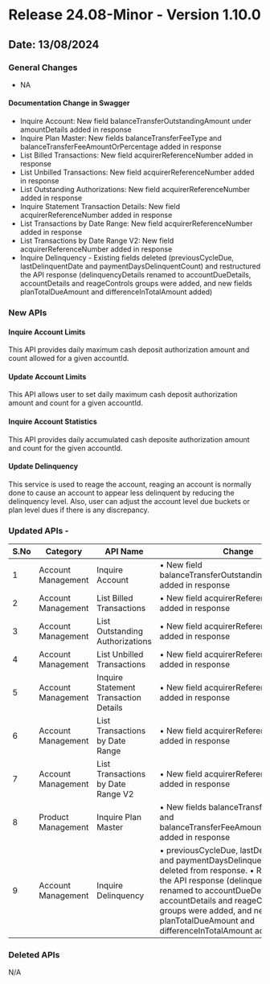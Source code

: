 # Release 24.08-Minor - Version 1.10.0

## Date: 13/08/2024

### General Changes

- NA

#### Documentation Change in Swagger

- Inquire Account: New field balanceTransferOutstandingAmount under amountDetails added in response
- Inquire Plan Master: New fields balanceTransferFeeType and balanceTransferFeeAmountOrPercentage added in response
- List Billed Transactions: New field acquirerReferenceNumber added in response
- List Unbilled Transactions: New field acquirerReferenceNumber added in response
- List Outstanding Authorizations: New field acquirerReferenceNumber added in response
- Inquire Statement Transaction Details: New field acquirerReferenceNumber added in response
- List Transactions by Date Range: New field acquirerReferenceNumber added in response
- List Transactions by Date Range V2: New field acquirerReferenceNumber added in response
- Inquire Delinquency - Existing fields deleted (previousCycleDue, lastDelinquentDate and paymentDaysDelinquentCount) and restructured the API response (delinquencyDetails renamed to accountDueDetails, accountDetails and reageControls groups were added, and new fields planTotalDueAmount and differenceInTotalAmount added) 

### New APIs

#### Inquire Account Limits

This API provides daily maximum cash deposit authorization amount and count allowed for a given accountId.

#### Update Account Limits

This API allows user to set daily maximum cash deposit authorization amount and count for a given accountId.

#### Inquire Account Statistics

This API provides daily accumulated cash deposite authorization amount and count for the given accountId.

#### Update Delinquency

This service is used to reage the account, reaging an account is normally done to cause an account to appear less delinquent by reducing the delinquency level. Also, user can adjust the account level due buckets or plan level dues if there is any discrepancy.

### Updated APIs -

| S.No | Category            | API Name                               | Change                                                                                              |
|------|---------------------|----------------------------------------|-----------------------------------------------------------------------------------------------------|
| 1    | Account Management  | Inquire Account                        | • New field balanceTransferOutstandingAmount added in response                                      |
| 2    | Account Management  | List Billed Transactions                | • New field acquirerReferenceNumber added in response                                               |
| 3    | Account Management  | List Outstanding Authorizations         | • New field acquirerReferenceNumber added in response                                               |
| 4    | Account Management  | List Unbilled Transactions              | • New field acquirerReferenceNumber added in response                                               |
| 5    | Account Management  | Inquire Statement Transaction Details   | • New field acquirerReferenceNumber added in response                                               |
| 6    | Account Management  | List Transactions by Date Range         | • New field acquirerReferenceNumber added in response                                               |
| 7    | Account Management  | List Transactions by Date Range V2      | • New field acquirerReferenceNumber added in response                                               |
| 8    | Product Management  | Inquire Plan Master                     | • New fields balanceTransferFeeType and balanceTransferFeeAmountOrPercentage added in response       |
| 9 | Account Management | Inquire Delinquency | &#xa;&#xa;• previousCycleDue, lastDelinquentDate and paymentDaysDelinquentCount are deleted from response.  &#xD;&#xD;&#xD;• Restructured the API response (delinquencyDetails renamed to accountDueDetails, accountDetails and reageControls groups were added, and new fields planTotalDueAmount and differenceInTotalAmount added)' |


### Deleted APIs

N/A
